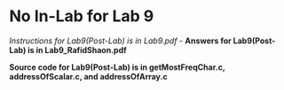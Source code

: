 # No In-Lab for Lab 9 

*Instructions for Lab9(Post-Lab) is in Lab9.pdf* - __Answers for Lab9(Post-Lab) is in Lab9_RafidShaon.pdf__ 

**Source code for Lab9(Post-Lab) is in getMostFreqChar.c, addressOfScalar.c, and addressOfArray.c**
